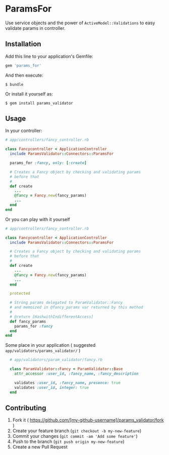 # ParamsFor

Use service objects and the power of `ActiveModel::Validations` to easy validate params in controller.

## Installation

Add this line to your application's Gemfile:

```ruby
gem 'params_for'
```

And then execute:

    $ bundle

Or install it yourself as:

    $ gem install params_validator

## Usage

In your controller:


```Ruby
# app/controllers/fancy_controller.rb

class Fancycontroller < ApplicationController
  include ParamsValidator::Connectors::ParamsFor

  params_for :fancy, only: [:create]

  # Creates a Fancy object by checking and validating params
  # before that
  #
  def create
    ...
    @fancy = Fancy.new(fancy_params)
    ...
  end
end
```

Or you can play with it yourself

```Ruby
# app/controllers/fancy_controller.rb

class Fancycontroller < ApplicationController
  include ParamsValidator::Connectors::ParamsFor

  # Creates a Fancy object by checking and validating params
  # before that
  #
  def create
    ...
    @fancy = Fancy.new(fancy_params)
    ...
  end

  protected

  # Strong params delegated to ParamValidator::Fancy
  # and memoized in @fancy_params var returned by this method
  #
  # @return [HashwithIndifferentAccess]
  def fancy_params
    params_for :fancy
  end
end
```

Some place in your application ( suggested `app/validators/params_validator/` )

```Ruby
  # app/validators/param_validator/fancy.rb

  class ParamValidator::Fancy < ParamValidator::Base
    attr_accessor :user_id, :fancy_name, :fancy_description

    validates :user_id, :fancy_name, presence: true
    validates :user_id, integer: true
  end
```

## Contributing

1. Fork it ( https://github.com/[my-github-username]/params_validator/fork )
2. Create your feature branch (`git checkout -b my-new-feature`)
3. Commit your changes (`git commit -am 'Add some feature'`)
4. Push to the branch (`git push origin my-new-feature`)
5. Create a new Pull Request
